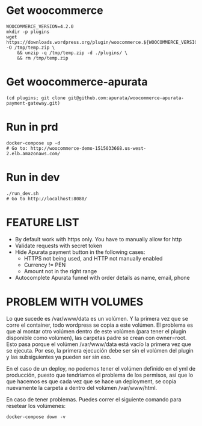 # Get woocommerce

	WOOCOMMERCE_VERSION=4.2.0
	mkdir -p plugins
	wget https://downloads.wordpress.org/plugin/woocommerce.${WOOCOMMERCE_VERSION}.zip -O /tmp/temp.zip \
		&& unzip -q /tmp/temp.zip -d ./plugins/ \
		&& rm /tmp/temp.zip

# Get woocommerce-apurata

	(cd plugins; git clone git@github.com:apurata/woocommerce-apurata-payment-gateway.git)

# Run in prd

	docker-compose up -d
	# Go to: http://woocommerce-demo-1515033668.us-west-2.elb.amazonaws.com/

# Run in dev

	./run_dev.sh
	# Go to http://localhost:8080/


# FEATURE LIST

* By default work with https only. You have to manually allow for http
* Validate requests with secret token
* Hide Apurata payment button in the following cases:
	* HTTPS not being used, and HTTP not manually enabled
	* Currency != PEN
	* Amount not in the right range
* Autocomplete Apurata funnel with order details as name, email, phone

# PROBLEM WITH VOLUMES

Lo que sucede es /var/www/data es un volúmen. Y la primera vez que se corre el
container, todo wordpress se copia a este volúmen. El problema es que al montar otro volúmen dentro
de este volúmen (para tener el plugin disponible como volúmen), las carpetas padre se crean con
owner=root. Esto pasa porque el volúmen /var/www/data está vacío la primera vez que se ejecuta. Por
eso, la primera ejecución debe ser sin el volúmen del plugin y las subsiguientes ya pueden ser sin
eso.

En el caso de un deploy, no podemos tener el volúmen definido en el yml de producción, puesto
que tendríamos el problema de los permisos, así que lo que hacemos es que cada vez que se hace un
deployment, se copia nuevamente la carpeta a dentro del volúmen /var/www/html.

En caso de tener problemas. Puedes correr el siguiente comando para resetear los volúmenes:

	docker-compose down -v

